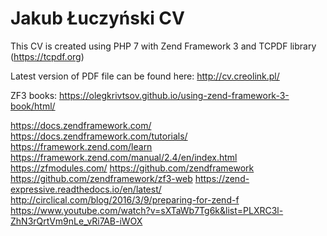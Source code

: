 # Jakub Łuczyński CV

This CV is created using PHP 7 with Zend Framework 3 and TCPDF library (https://tcpdf.org)

Latest version of PDF file can be found here: http://cv.creolink.pl/


ZF3 books:
https://olegkrivtsov.github.io/using-zend-framework-3-book/html/

https://docs.zendframework.com/
https://docs.zendframework.com/tutorials/
https://framework.zend.com/learn
https://framework.zend.com/manual/2.4/en/index.html
https://zfmodules.com/
https://github.com/zendframework
https://github.com/zendframework/zf3-web
https://zend-expressive.readthedocs.io/en/latest/
http://circlical.com/blog/2016/3/9/preparing-for-zend-f
https://www.youtube.com/watch?v=sXTaWb7Tg6k&list=PLXRC3l-ZhN3rQrtVm9nLe_vRi7AB-iWOX